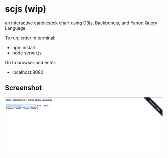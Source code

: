 # scjs (wip)
an interactive candlestick chart using D3js, Backbonejs, and Yahoo Query Language.

To run, enter in terminal:
* npm install
* node server.js

Go to browser and enter:
* localhost:8080

## Screenshot
![screenshot](/screenshots/alpha.png)
